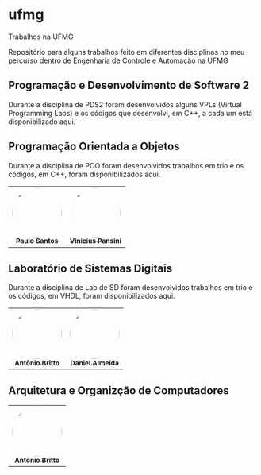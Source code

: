 # ufmg
Trabalhos na UFMG

Repositório para alguns trabalhos feito em diferentes disciplinas no meu percurso dentro de Engenharia de Controle e Automação na UFMG

## Programação e Desenvolvimento de Software 2

Durante a disciplina de PDS2 foram desenvolvidos alguns VPLs (Virtual Programming Labs) e os códigos que desenvolvi, em C++, a cada um está disponibilizado aqui.

## Programação Orientada a Objetos
Durante a disciplina de POO foram desenvolvidos trabalhos em trio e os códigos, em C++, foram disponibilizados aqui. 

<table>
  <tr>
    <td align="center"><a href="https://github.com/estevao97"><img style="border-radius: 50%;" src="https://github.com/estevao97.png" width="100px;" alt=""/><br /><sub><b>Paulo Santos</b></sub></a><br />
    <td align="center"><a href="https://www.linkedin.com/in/vinicius-pansini-cunha-147429207/"><img style="border-radius: 50%;" src="https://media-exp1.licdn.com/dms/image/C4D03AQGWdaFvYY2uZg/profile-displayphoto-shrink_200_200/0/1616442315093?e=1633564800&v=beta&t=tkOtc9zdM4sHSnt2NbliVsV9fO0B5b3EsCL_VRMkXP4" width="100px;" alt=""/><br /><sub><b>Vinicius Pansini</b></sub></a><br />
  </tr>
</table>

## Laboratório de Sistemas Digitais
Durante a disciplina de Lab de SD foram desenvolvidos trabalhos em trio e os códigos, em VHDL, foram disponibilizados aqui.

<table>
  <tr>
    <td align="center"><a href="https://github.com/antoniobritto07"><img style="border-radius: 50%;" src="https://github.com/antoniobritto07.png" width="100px;" alt=""/><br /><sub><b>Antônio Britto</b></sub></a><br />
    <td align="center"><a href="https://github.com/daniel-web15"><img style="border-radius: 50%;" src="https://github.com/daniel-web15.png" width="100px;" alt=""/><br /><sub><b>Daniel Almeida</b></sub></a><br />
  </tr>
</table>

## Arquitetura e Organizção de Computadores

<table>
  <tr>
    <td align="center"><a href="https://www.linkedin.com/in/caio-jardel-morbeck-aguiar-52581b199/?originalSubdomain=br"><img style="border-radius: 50%;" src="https://media-exp1.licdn.com/dms/image/C4E03AQExupWJkihaTA/profile-displayphoto-shrink_200_200/0/1578094346911?e=1633564800&v=beta&t=6oHQqnHcZxhTnjZCmANb5Cc7x7AoJZwfNqDxyiJpRME" width="100px;" alt=""/><br /><sub><b>Antônio Britto</b></sub></a><br />
  </tr>
</table>